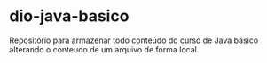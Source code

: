 # dio-java-basico
Repositório para armazenar todo conteúdo do curso de Java básico 
alterando o conteudo de um arquivo de forma local 